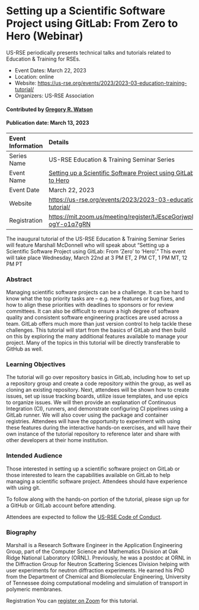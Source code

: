 # Setting up a Scientific Software Project using GitLab: From Zero to Hero (Webinar)

<!-- deck text start --> 
US-RSE periodically presents technical talks and tutorials related to Education & Training for RSEs.
<!-- deck text ends -->

- Event Dates: March 22, 2023
- Location: online
- Website: https://us-rse.org/events/2023/2023-03-education-training-tutorial/
- Organizers: US-RSE Association

#### Contributed by [Gregory R. Watson](https://github.com/jarrah42/)

#### Publication date: March 13, 2023

Event Information | Details
:--- | :---			   
Series Name | US-RSE Education & Training Seminar Series
Event Name | [Setting up a Scientific Software Project using GitLab -- From Zero to Hero](https://us-rse.org/events/2023/2023-03-education-training-tutorial/)
Event Date| March 22, 2023
Website | https://us-rse.org/events/2023/2023-03-education-training-tutorial/
Registration |https://mit.zoom.us/meeting/register/tJEsceGorjwpE93KyA7n5wFx-ogY-o1q7gRN

The inaugural tutorial of the US-RSE Education & Training Seminar Series will feature Marshall McDonnell who will speak about “Setting up a Scientific Software Project using GitLab: From ‘Zero’ to ‘Hero’.” This event will take place Wednesday, March 22nd at 3 PM ET, 2 PM CT, 1 PM MT, 12 PM PT

### Abstract

Managing scientific software projects can be a challenge. It can be hard to know what the top priority tasks are – e.g. new features or bug fixes, and how to align these priorities with deadlines to sponsors or for review committees. It can also be difficult to ensure a high degree of software quality and consistent software engineering practices are used across a team. GitLab offers much more than just version control to help tackle these challenges. This tutorial will start from the basics of GitLab and then build on this by exploring the many additional features available to manage your project. Many of the topics in this tutorial will be directly transferable to GitHub as well.

### Learning Objectives

The tutorial will go over repository basics in GitLab, including how to set up a repository group and create a code repository within the group, as well as cloning an existing repository. Next, attendees will be shown how to create issues, set up issue tracking boards, utilize issue templates, and use epics to organize issues. We will then provide an explanation of Continuous Integration (CI), runners, and demonstrate configuring CI pipelines using a GitLab runner. We will also cover using the package and container registries. Attendees will have the opportunity to experiment with using these features during the interactive hands-on exercises, and will have their own instance of the tutorial repository to reference later and share with other developers at their home institution.

### Intended Audience

Those interested in setting up a scientific software project on GitLab or those interested to learn the capabilities available on GitLab to help managing a scientific software project. Attendees should have experience with using git.

To follow along with the hands-on portion of the tutorial, please sign up for a GitHub or GitLab account before attending.

Attendees are expected to follow the [US-RSE Code of Conduct](https://us-rse.org/about/code-of-conduct/).

### Biography

Marshall is a Research Software Engineer in the Application Engineering Group, part of the Computer Science and Mathematics Division at Oak Ridge National Laboratory (ORNL). Previously, he was a postdoc at ORNL in the Diffraction Group for Neutron Scattering Sciences Division helping with user experiments for neutron diffraction experiments. He earned his PhD from the Department of Chemical and Biomolecular Engineering, University of Tennessee doing computational modeling and simulation of transport in polymeric membranes.

Registration
You can [register on Zoom](https://mit.zoom.us/meeting/register/tJEsceGorjwpE93KyA7n5wFx-ogY-o1q7gRN) for this tutorial.

<!---
Publish: yes
Topics: online learning, version control, issue tracking, continuous integration testing
--->
